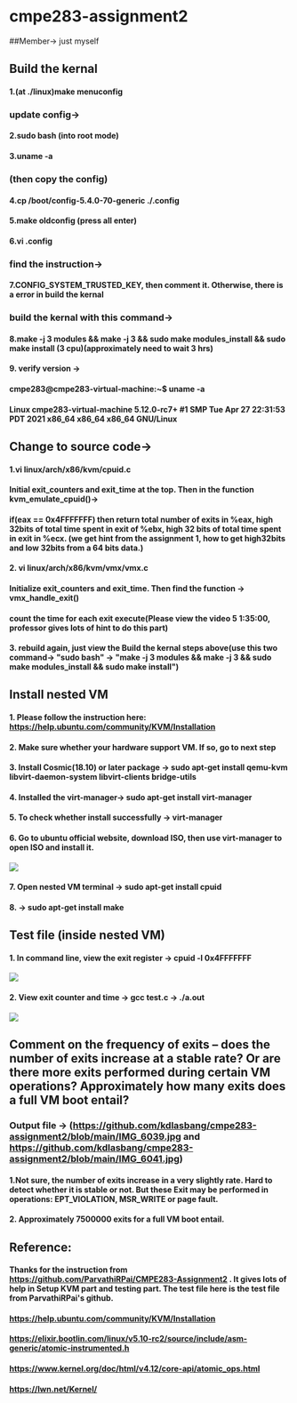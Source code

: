 # cmpe283-assignment2

##Member-> just myself

## Build the kernal
#### 1.(at ./linux)make menuconfig
### update config->
#### 2.sudo bash (into root mode)
#### 3.uname -a 
### (then copy the config)
#### 4.cp /boot/config-5.4.0-70-generic ./.config
#### 5.make oldconfig (press all enter)
#### 6.vi .config
### find the instruction-> 
#### 7.CONFIG_SYSTEM_TRUSTED_KEY, then comment it. Otherwise, there is a error in build the kernal
### build the kernal with this command->
#### 8.make -j 3 modules && make -j 3 && sudo make modules_install && sudo make install (3 cpu)(approximately need to wait 3 hrs)
#### 9. verify version -> 
#### cmpe283@cmpe283-virtual-machine:~$ uname -a
#### Linux cmpe283-virtual-machine 5.12.0-rc7+ #1 SMP Tue Apr 27 22:31:53 PDT 2021 x86_64 x86_64 x86_64 GNU/Linux
 

## Change to source code->
#### 1.vi linux/arch/x86/kvm/cpuid.c
####     Initial exit_counters and exit_time at the top. Then in the function kvm_emulate_cpuid()->
####  if(eax == 0x4FFFFFFF) then return total number of exits in %eax, high 32bits of total time spent in exit of %ebx, high 32 bits of total time spent in exit in %ecx. (we get hint from the assignment 1, how to get high32bits and low 32bits from a 64 bits data.)
#### 2. vi linux/arch/x86/kvm/vmx/vmx.c
####   Initialize exit_counters and exit_time. Then find the function -> vmx_handle_exit()
####     count the time for each exit execute(Please view the video 5 1:35:00, professor gives lots of hint to do this part)
#### 3. rebuild again, just view the Build the kernal steps above(use this two command-> "sudo bash" -> "make -j 3 modules && make -j 3 && sudo make modules_install && sudo make install")

## Install nested VM
#### 1. Please follow the instruction here: https://help.ubuntu.com/community/KVM/Installation
#### 2. Make sure whether your hardware support VM. If so, go to next step
#### 3. Install Cosmic(18.10) or later package -> sudo apt-get install qemu-kvm libvirt-daemon-system libvirt-clients bridge-utils
#### 4. Installed the virt-manager-> sudo apt-get install virt-manager
#### 5. To check whether install successfully -> virt-manager
#### 6. Go to ubuntu official website, download ISO, then use virt-manager to open ISO and install it.
![](https://github.com/kdlasbang/cmpe283-assignment2/blob/main/IMG_6042.jpg )
#### 7. Open nested VM terminal -> sudo apt-get install cpuid
#### 8. -> sudo apt-get install make

## Test file (inside nested VM)
#### 1. In command line, view the exit register -> cpuid -l 0x4FFFFFFF
![](https://github.com/kdlasbang/cmpe283-assignment2/blob/main/IMG_6039.jpg)
#### 2. View exit counter and time -> gcc test.c    -> ./a.out
![](https://github.com/kdlasbang/cmpe283-assignment2/blob/main/IMG_6041.jpg)

## Comment on the frequency of exits – does the number of exits increase at a stable rate? Or are there more exits performed during certain VM operations? Approximately how many exits does a full VM boot entail?

### Output file -> (https://github.com/kdlasbang/cmpe283-assignment2/blob/main/IMG_6039.jpg  and https://github.com/kdlasbang/cmpe283-assignment2/blob/main/IMG_6041.jpg)

#### 1.Not sure, the number of exits increase in a very slightly rate. Hard to detect whether it is stable or not. But these Exit may be performed in operations:  EPT_VIOLATION, MSR_WRITE or page fault.
#### 2. Approximately 7500000 exits for a full VM boot entail.




## Reference:
#### Thanks for the instruction from https://github.com/ParvathiRPai/CMPE283-Assignment2  . It gives lots of help in Setup KVM part and testing part. The test file here is the test file from ParvathiRPai's github.
#### https://help.ubuntu.com/community/KVM/Installation
#### https://elixir.bootlin.com/linux/v5.10-rc2/source/include/asm-generic/atomic-instrumented.h
#### https://www.kernel.org/doc/html/v4.12/core-api/atomic_ops.html
#### https://lwn.net/Kernel/
